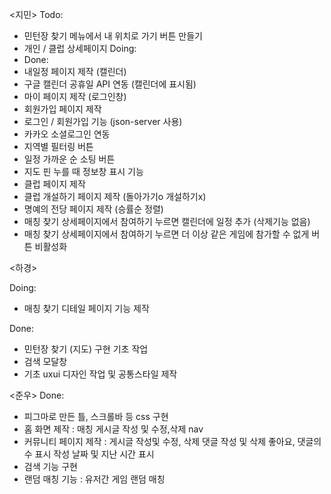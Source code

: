 <지민>
Todo:

- 민턴장 찾기 메뉴에서 내 위치로 가기 버튼 만들기
- 개인 / 클럽 상세페이지
  Doing:
- Done:
- 내일정 페이지 제작 (캘린더)
- 구글 캘린더 공휴일 API 연동 (캘린더에 표시됨)
- 마이 페이지 제작 (로그인창)
- 회원가입 페이지 제작
- 로그인 / 회원가입 기능 (json-server 사용)
- 카카오 소셜로그인 연동
- 지역별 필터링 버튼
- 일정 가까운 순 소팅 버튼
- 지도 핀 누를 때 정보창 표시 기능
- 클럽 페이지 제작
- 클럽 개설하기 페이지 제작 (돌아가기o 개설하기x)
- 명예의 전당 페이지 제작 (승률순 정렬)
- 매칭 찾기 상세페이지에서 참여하기 누르면 캘린더에 일정 추가 (삭제기능 없음)
- 매칭 찾기 상세페이지에서 참여하기 누르면 더 이상 같은 게임에 참가할 수 없게 버튼 비활성화

<하경>

Doing:

- 매칭 찾기 디테일 페이지 기능 제작

Done:

- 민턴장 찾기 (지도) 구현 기초 작업
- 검색 모달창
- 기초 uxui 디자인 작업 및 공통스타일 제작

<준우>
Done:

- 피그마로 만든 틀, 스크롤바 등 css 구현
- 홈 화면 제작 :
  매칭 게시글 작성 및 수정,삭제
  nav
- 커뮤니티 페이지 제작 :
  게시글 작성및 수정, 삭제
  댓글 작성 및 삭제
  좋아요, 댓글의 수 표시
  작성 날짜 및 지난 시간 표시
- 검색 기능 구현
- 랜덤 매칭 기능 :
  유저간 게임 랜덤 매칭
